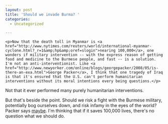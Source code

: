 ```yaml
---
layout: post
title: 'Should we invade Burma? '
categories:
  - Uncategorized

---
```



    <p>Now that the death toll in Myanmar is <a href="http://www.nytimes.com/reuters/world/international-myanmar-cyclone.html?_r=1&amp;hp&amp;oref=slogin">nearing 100,000</a>, one wonders if military intervention -- with the express reason of getting food and medicine to the Burmese people, and fast -- is a solution. I'm not an anti-interventionist. Like <a href="http://www.newyorker.com/online/blogs/georgepacker/2008/05/is-there-an-exa.html">George Packer</a>, I think that one tragedy of Iraq is that it's ensured that the U.S. can't perform humanitarian interventions without its moral intentions every being questions.</p>
<p>Not that it ever performed many purely humanitarian interventions.<br /></p>
<p>But that's beside the point. Should we risk a fight with the Burmese military, potentially bog ourselves down, and risk infamy in the eyes of the world? Packer says <a href="http://www.newyorker.com/online/blogs/georgepacker/2008/05/is-there-an-exa.html">maybe</a>. I'm thinking that if it saves 100,000 lives, there's no question what we should do.</p>
  
